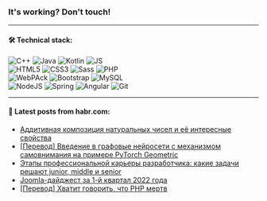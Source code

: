 ### It's working? Don't touch!

---

#### 🛠️ Technical stack:

![C++](https://img.shields.io/badge/C++-informational?logo=c%2B%2B&style=flat&logoColor=white&color=9C033A)
![Java](https://img.shields.io/badge/Java-informational?logo=java&style=flat&logoColor=white&color=007396)
![Kotlin](https://img.shields.io/badge/Kotlin-informational?logo=Kotlin&style=flat&logoColor=white&color=0095D5)
![JS](https://img.shields.io/badge/JS-informational?logo=javaScript&style=flat&logoColor=black&color=F7Df1E) <br>
![HTML5](https://img.shields.io/badge/HTML5-informational?logo=html5&style=flat&logoColor=white&color=E34F26)
![CSS3](https://img.shields.io/badge/CSS3-informational?logo=css3&style=flat&logoColor=white&color=157286)
![Sass](https://img.shields.io/badge/Saas-informational?logo=sass&style=flat&logoColor=white&color=hotpink)
![PHP](https://img.shields.io/badge/PHP-informational?logo=php&style=flat&logoColor=white&color=777BB4) <br>
![WebPAck](https://img.shields.io/badge/WebPack-informational?logo=webPack&style=flat&logoColor=white&color=FF6F00)
![Bootstrap](https://img.shields.io/badge/Bootstrap-informational?logo=Bootstrap&style=flat&logoColor=white&color=7952B3)
![MySQL](https://img.shields.io/badge/MySQL-informational?logo=MySQL&style=flat&logoColor=white&color=00f) <br>
![NodeJS](https://img.shields.io/badge/NodeJS-informational?logo=node.js&style=flat&logoColor=white&color=43853D)
![Spring](https://img.shields.io/badge/Spring-informational?logo=Spring&style=flat&logoColor=white&color=0A9EDC)
![Angular](https://img.shields.io/badge/Vue-informational?logo=vue.js&style=flat&logoColor=white&color=red)
![Git](https://img.shields.io/badge/Git-informational?logo=git&style=flat&logoColor=white&color=darkorange)

___

#### 💬 Latest posts from habr.com:

<!-- BLOG-POST-LIST:START -->
- [Аддитивная композиция натуральных чисел и её интересные свойства](https://habr.com/ru/post/661945/?utm_source=habrahabr&utm_medium=rss&utm_campaign=661945)
- [[Перевод] Введение в графовые нейросети с механизмом самовнимания на примере PyTorch Geometric](https://habr.com/ru/post/661933/?utm_source=habrahabr&utm_medium=rss&utm_campaign=661933)
- [Этапы профессиональной карьеры разработчика: какие задачи решают junior, middle и senior](https://habr.com/ru/post/661939/?utm_source=habrahabr&utm_medium=rss&utm_campaign=661939)
- [Joomla-дайджест за 1-й квартал 2022 года](https://habr.com/ru/post/661855/?utm_source=habrahabr&utm_medium=rss&utm_campaign=661855)
- [[Перевод] Хватит говорить, что PHP мертв](https://habr.com/ru/post/661913/?utm_source=habrahabr&utm_medium=rss&utm_campaign=661913)
<!-- BLOG-POST-LIST:END -->
